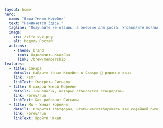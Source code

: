 ```yaml
---
layout: home
hero:
  name: "Ваша Умная Кофейня"
  text: "Начинается Здесь."
  tagline: "Получайте не отзывы, а энергию для роста. Управляйте лояльностью гостей на основе данных."
  image:
    src: /cffx-cup.png
    alt: Модуль Роста®
  actions:
    - theme: brand
      text: Подключить Кофейню
      link: /brew/membership
features:
  - title: Самара
    details: Найдите Умные Кофейни в Самаре 🚀 рядом c вами
    link: /smr
    linkText: Смотреть Сигналы
  - title: В каждой Умной Кофейне
    details: Технологии, которые становятся стандартом.
    link: /brew/run
    linkText: Как работают Сигналы
  - title: Мы – Умная Кофейня
    details: Открытая платформа, чтобы масштабировать ваш кофейный бизнес. Бесплатно и навсегда.
    link: /brew/run
    linkText: Пройти Чекап
---
```


<style>
:root {
  --vp-home-hero-name-color: transparent;
  --vp-home-hero-name-background: -webkit-linear-gradient(120deg, #bfa768 30%, #9a8453);
  
  --vp-home-hero-image-background-image: url("data:image/svg+xml,%3Csvg xmlns='http://www.w3.org/2000/svg' viewBox='0 0 800 600'%3E%3Cdefs%3E%3CradialGradient id='mainGlow' cx='60%25' cy='40%25' r='80%25'%3E%3Cstop offset='0%25' stop-color='%232c3e1b' stop-opacity='0.7'/%3E%3Cstop offset='40%25' stop-color='%230a0c05' stop-opacity='0.8'/%3E%3Cstop offset='100%25' stop-color='%23000200' stop-opacity='0.95'/%3E%3C/radialGradient%3E%3CradialGradient id='goldGlow' cx='70%25' cy='50%25' r='30%25'%3E%3Cstop offset='0%25' stop-color='%23e6c67a' stop-opacity='0.7'/%3E%3Cstop offset='100%25' stop-color='%23000000' stop-opacity='0'/%3E%3C/radialGradient%3E%3CradialGradient id='lightSmoke' cx='50%25' cy='30%25' r='10%25'%3E%3Cstop offset='0%25' stop-color='%23ffffff' stop-opacity='0.5'/%3E%3Cstop offset='100%25' stop-color='%23ffffff' stop-opacity='0'/%3E%3C/radialGradient%3E%3C/defs%3E%3Crect width='100%25' height='100%25' fill='url(%23mainGlow)'/%3E%3Cellipse cx='650' cy='250' rx='60' ry='50' fill='url(%23goldGlow)' /%3E%3Cellipse cx='400' cy='350' rx='90' ry='70' fill='rgba(44, 62, 27, 0.6)' /%3E%3Cellipse cx='300' cy='150' rx='130' ry='90' fill='rgba(10, 12, 5, 0.7)' /%3E%3Cellipse cx='450' cy='230' rx='70' ry='40' fill='url(%23lightSmoke)' /%3E%3Cellipse cx='500' cy='150' rx='30' ry='60' fill='url(%23lightSmoke)' /%3E%3C/svg%3E");
  
  --vp-home-hero-image-filter: blur(44px);
}

@media (min-width: 640px) {
  :root {
    --vp-home-hero-image-filter: blur(56px);
  }
}

@media (min-width: 960px) {
  :root {
    --vp-home-hero-image-filter: blur(68px);
  }
}
</style>

